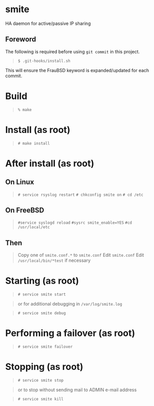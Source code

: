 [//]: # ($FrauBSD: smite/README.md 2018-07-04 00:29:08 +0000 freebsdfrau $)

# smite

HA daemon for active/passive IP sharing

## Foreword

The following is required before using `git commit` in this project.

> `$ .git-hooks/install.sh`

This will ensure the FrauBSD keyword is expanded/updated for each commit.

# Build

> `% make`

# Install (as root)

> `# make install`

# After install (as root)

## On Linux

> `# service rsyslog restart`
> `# chkconfig smite on`
> `# cd /etc`

## On FreeBSD

> `#service syslogd reload`
> `#sysrc smite_enable=YES`
> `#cd /usr/local/etc`

## Then

> Copy one of `smite.conf.*` to `smite.conf`
> Edit `smite.conf`
> Edit `/usr/local/bin/*test` if necessary

# Starting (as root)

> `# service smite start`

> or for additional debugging in `/var/log/smite.log`

> `# service smite debug`

# Performing a failover (as root)

> `# service smite failover`

# Stopping (as root)

> `# service smite stop`

> or to stop without sending mail to ADMIN e-mail address

> `# service smite kill`
